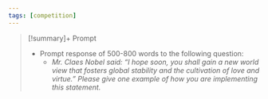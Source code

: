 ```yaml
---
tags: [competition]
---
```


> [!summary]+  Prompt
> - Prompt response of 500-800 words to the following question:
> 	- _Mr. Claes Nobel said: “I hope soon, you shall gain a new world view that fosters global stability and the cultivation of love and virtue.” Please give one example of how you are implementing this statement._

